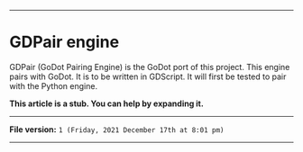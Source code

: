 
***

# GDPair engine

GDPair (GoDot Pairing Engine) is the GoDot port of this project. This engine pairs with GoDot. It is to be written in GDScript. It will first be tested to pair with the Python engine.

**This article is a stub. You can help by expanding it.**

***

**File version:** `1 (Friday, 2021 December 17th at 8:01 pm)`

***
